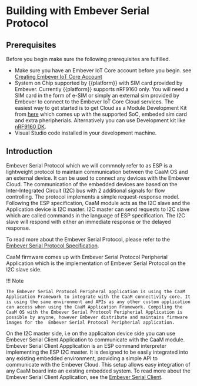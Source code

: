 # Building with Embever Serial Protocol


## Prerequisites
Before you begin make sure the following prerequisites are fulfilled.

- Make sure you have an Embever IoT Core account before you begin.
see [Creating Embever IoT Core Account](/tutorials/console/account_mgmt)
- System on Chip supported by {{platform}} with SIM card provided by Embever. Currently {{platform}} supports nRF9160 only. You will need a SIM card in the form of e-SIM or simply an external sim provided by Embever to connect to the Embever IoT Core Cloud services. The easiest way to get started is to get Cloud as a Module Development Kit from [here](https://www.embever.com/cloud-as-a-module) which comes up with the supported SoC, embeded sim card and extra pheripherials. Alternatively you can use Development kit like [nRF9160 DK](https://www.nordicsemi.com/Products/Development-hardware/nrf9160-dk).
- Visual Studio code installed in your development machine.

## Introduction
Embever Serial Protocol which we will commnoly refer to as ESP is a lightweight protocol to maintain communication between the CaaM OS and an external device. It can be used to connect any devices with the Embever Cloud. The communication of the embedded devices are based on the Inter-Integrated Circuit (I2C) bus with 2 additional signals for flow controlling. The protocol implements a simple request-response model.
Following the ESP specification, CaaM module acts as the I2C slave and the Application device is I2C master. I2C master can send requests to I2C slave which are called commands in the language of ESP specification. The I2C slave will respond with either an immediate response or the delayed response. 

To read more about the Embever Serial Protocol, please refer to the [Embever Serial Protocol Specification](./links/EmbeverSerialProtocol.pdf).

CaaM firmware comes up with Embever Serial Protocol Peripherial Application which is the implementation of Embever Serial Protocol on the I2C slave side.

!!! Note

    The Embever Serial Protocol Peripheral application is using the CaaM Application Framework to integrate with the CaaM connectivity core. It is using the same environment and APIs as any other custom application can access when using the CaaM Application Framework. Compiling the CaaM OS with the Embever Serial Protocol Peripherial Application is possible by anyone, however Embever distribute and maintains firmware images for the  Embever Serial Protocol Peripherial application.


<!-- CaaM OS, connectivity core? 
What functionalities does CaaM closed source static libraries provide? Connectivity -->

On the I2C master side, i.e on the applicaiton device side you can use Embever Serial Client Application to communicate with the CaaM module. Embever Serial Client Appplication is an ESP command interpreter implementing the ESP I2C master. It is designed to be easily integrated into any existing embedded environment, providing a simple API to communicate with the Embever Cloud. This setup allows easy integration of any CaaM board into an existing embedded system. 
To read more about the Embever Serial Client Application, see the [Embever Serial Client](../links/esp-client.md).